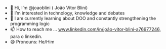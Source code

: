 - 👋 Hi, I’m @joaoblini ( João Vitor Blini)
- 👀 I’m interested in technology, knowledge and debates
- 🌱 I am currently learning about DOO and constantly strengthening the programming logic
- 📫 How to reach me ... www.linkedin.com/in/joão-vitor-blini-a76977246, para o linkedin.
- 😄 Pronouns: He/Him
